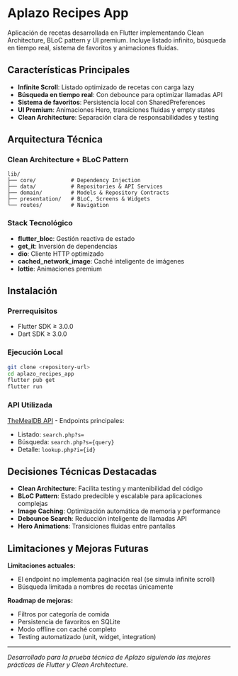# Aplazo Recipes App

Aplicación de recetas desarrollada en Flutter implementando Clean Architecture, BLoC pattern y UI premium. Incluye listado infinito, búsqueda en tiempo real, sistema de favoritos y animaciones fluidas.

## Características Principales

- **Infinite Scroll**: Listado optimizado de recetas con carga lazy
- **Búsqueda en tiempo real**: Con debounce para optimizar llamadas API
- **Sistema de favoritos**: Persistencia local con SharedPreferences
- **UI Premium**: Animaciones Hero, transiciones fluidas y empty states
- **Clean Architecture**: Separación clara de responsabilidades y testing

## Arquitectura Técnica

### Clean Architecture + BLoC Pattern
```
lib/
├── core/           # Dependency Injection
├── data/           # Repositories & API Services
├── domain/         # Models & Repository Contracts
├── presentation/   # BLoC, Screens & Widgets
└── routes/         # Navigation
```

### Stack Tecnológico
- **flutter_bloc**: Gestión reactiva de estado
- **get_it**: Inversión de dependencias
- **dio**: Cliente HTTP optimizado
- **cached_network_image**: Caché inteligente de imágenes
- **lottie**: Animaciones premium

## Instalación

### Prerrequisitos
- Flutter SDK ≥ 3.0.0
- Dart SDK ≥ 3.0.0

### Ejecución Local
```bash
git clone <repository-url>
cd aplazo_recipes_app
flutter pub get
flutter run
```

### API Utilizada
[TheMealDB API](https://www.themealdb.com/api.php) - Endpoints principales:
- Listado: `search.php?s=`
- Búsqueda: `search.php?s={query}`
- Detalle: `lookup.php?i={id}`

## Decisiones Técnicas Destacadas

- **Clean Architecture**: Facilita testing y mantenibilidad del código
- **BLoC Pattern**: Estado predecible y escalable para aplicaciones complejas
- **Image Caching**: Optimización automática de memoria y performance
- **Debounce Search**: Reducción inteligente de llamadas API
- **Hero Animations**: Transiciones fluidas entre pantallas

## Limitaciones y Mejoras Futuras

**Limitaciones actuales:**
- El endpoint no implementa paginación real (se simula infinite scroll)
- Búsqueda limitada a nombres de recetas únicamente

**Roadmap de mejoras:**
- Filtros por categoría de comida
- Persistencia de favoritos en SQLite
- Modo offline con caché completo
- Testing automatizado (unit, widget, integration)

---

*Desarrollado para la prueba técnica de Aplazo siguiendo las mejores prácticas de Flutter y Clean Architecture.*
